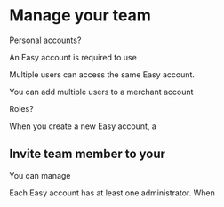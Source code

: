 # Manage your team


Personal accounts?

An Easy account is required to use 

Multiple users can access the same Easy account. 

You can add multiple users to a merchant account


Roles?

When you create a new Easy account, a 

## Invite team member to your 


You can manage 


Each Easy account has at least one administrator. When 




